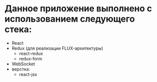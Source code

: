 # Данное приложение выполнено c использованием следующего стека:

  - React
  - Redux (для реализации FLUX-архитектуры)
    - react-redux
    - redux-form
  - WebSocket  
  - верстка:
    - react-jss

